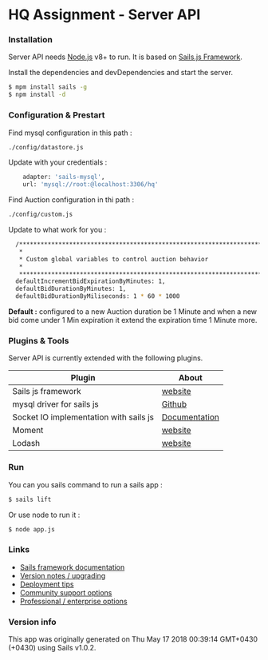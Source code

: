 # HQ Assignment - Server API

### Installation

Server API needs [Node.js](https://nodejs.org/) v8+ to run.
It is based on [Sails.js Framework](http://sailsjs.com).

Install the dependencies and devDependencies and start the server.

```sh
$ mpm install sails -g
$ npm install -d
```

### Configuration & Prestart

Find mysql configuration in this path :

```sh
./config/datastore.js
```

Update with your credentials :

```sh
    adapter: 'sails-mysql',
    url: 'mysql://root:@localhost:3306/hq'
```

Find Auction configuration in thi path :

```sh
./config/custom.js
```

Update to what work for you :

```sh
  /***************************************************************************
   *                                                                          *
   * Custom global variables to control auction behavior                      *
   *                                                                          *
   ***************************************************************************/
  defaultIncrementBidExpirationByMinutes: 1,
  defaultBidDurationByMinutes: 1,
  defaultBidDurationByMiliseconds: 1 * 60 * 1000
```

**Default :** configured to a new Auction duration be 1 Minute and when a new bid come under 1 Min expiration it extend the expiration time 1 Minute more.

### Plugins & Tools

Server API is currently extended with the following plugins.

| Plugin                                 | About                                                                                  |
| -------------------------------------- | -------------------------------------------------------------------------------------- |
| Sails js framework                     | [website](http://sailsjs.com)                                                          |
| mysql driver for sails js              | [Github](https://github.com/balderdashy/sails-mysql)                                   |
| Socket IO implementation with sails js | [Documentation](https://sailsjs.com/documentation/reference/web-sockets/socket-client) |
| Moment                                 | [website](https://momentjs.com/)                                                       |
| Lodash                                 | [website](https://lodash.com/)                                                         |

### Run

You can you sails command to run a sails app :

```sh
$ sails lift
```

Or use node to run it :

```sh
$ node app.js
```

### Links

* [Sails framework documentation](https://sailsjs.com/documentation)
* [Version notes / upgrading](https://sailsjs.com/documentation/upgrading)
* [Deployment tips](https://sailsjs.com/documentation/concepts/deployment)
* [Community support options](https://sailsjs.com/support)
* [Professional / enterprise options](https://sailsjs.com/enterprise)

### Version info

This app was originally generated on Thu May 17 2018 00:39:14 GMT+0430 (+0430) using Sails v1.0.2.
